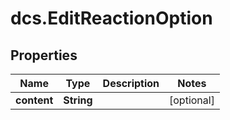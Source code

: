 # dcs.EditReactionOption

## Properties
Name | Type | Description | Notes
------------ | ------------- | ------------- | -------------
**content** | **String** |  | [optional] 
